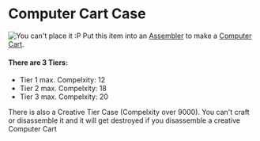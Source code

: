 # Computer Cart Case
![You can't place it :P](item:ocminecart:itemcomputercartcase@0)
Put this item into an [Assembler](/%LANGUAGE%/block/assembler.md) to make a [Computer Cart](cart.md).

#### There are 3 Tiers:

- Tier 1 max. Compelxity: 12
- Tier 2 max. Compelxity: 18
- Tier 3 max. Compelxity: 20

There is also a Creative Tier Case (Compelxity over 9000). You can't craft or disassemble it and it will get destroyed if you disassemble a creative Computer Cart  
